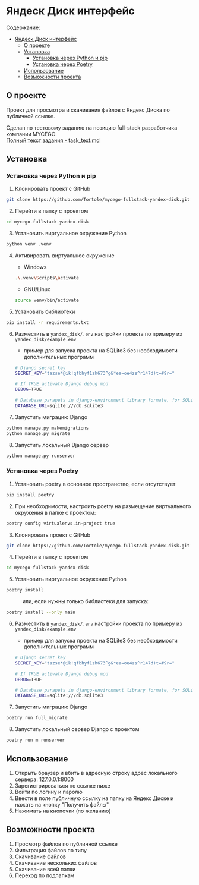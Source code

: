 # Яндеск Диск интерфейс

Содержание:

-   [Яндеск Диск интерфейс](#яндеск-диск-интерфейс)
    -   [О проекте](#о-проекте)
    -   [Установка](#установка)
        -   [Установка через Python и pip](#установка-через-python-и-pip)
        -   [Установка через Poetry](#установка-через-poetry)
    -   [Использование](#использование)
    -   [Возможности проекта](#возможности-проекта)

## О проекте

Проект для просмотра и скачивания файлов с Яндекс Диска по публичной ссылке.

Сделан по тестовому заданию на позицию full-stack разработчика компании MYCEGO.<br>
[Полный текст задания - task_text.md](task_text.md)

## Установка

### Установка через Python и pip

1. Клонировать проект с GitHub

```bash
git clone https://github.com/Tortole/mycego-fullstack-yandex-disk.git
```

2. Перейти в папку с проектом

```bash
cd mycego-fullstack-yandex-disk
```

3. Установить виртуальное окружение Python

```bash
python venv .venv
```

4. Активировать виртуальное окружение

    - Windows

    ```bash
    .\.venv\Scripts\activate
    ```

    - GNU/Linux

    ```bash
    source venv/bin/activate
    ```

5. Установить библиотеки

```bash
pip install -r requirements.txt
```

6. Разместить в `yandex_disk/.env` настройки проекта по примеру из `yandex_disk/example.env`

    - пример для запуска проекта на SQLite3 без необходимости дополнительных программ

    ```bash
    # Django secret key
    SECRET_KEY="tazse*@ik!qfbhyf1zh673^g&*ea=oe4zs^r147d)t=#9r="

    # If TRUE activate Django debug mod
    DEBUG=TRUE

    # Database parapets in django-environment library formate, for SQLite3
    DATABASE_URL=sqlite:///db.sqlite3
    ```

7. Запустить миграцию Django

```bash
python manage.py makemigrations
python manage.py migrate
```

8. Запустить локальный Django сервер

```bash
python manage.py runserver
```

### Установка через Poetry

1. Установить poetry в основное пространство, если отсутствует

```bash
pip install poetry
```

2. При необходимости, настроить poetry на размещение виртуального окружения в папке с проектом:

```bash
poetry config virtualenvs.in-project true
```

3. Клонировать проект с GitHub

```bash
git clone https://github.com/Tortole/mycego-fullstack-yandex-disk.git
```

4. Перейти в папку с проектом

```bash
cd mycego-fullstack-yandex-disk
```

5. Установить виртуальное окружение Python

```bash
poetry install
```

&ensp; &ensp; &ensp; &ensp; или, если нужны только библиотеки для запуска:

```bash
poetry install --only main
```

6. Разместить в `yandex_disk/.env` настройки проекта по примеру из `yandex_disk/example.env`

    - пример для запуска проекта на SQLite3 без необходимости дополнительных программ

    ```bash
    # Django secret key
    SECRET_KEY="tazse*@ik!qfbhyf1zh673^g&*ea=oe4zs^r147d)t=#9r="

    # If TRUE activate Django debug mod
    DEBUG=TRUE

    # Database parapets in django-environment library formate, for SQLite3
    DATABASE_URL=sqlite:///db.sqlite3
    ```

7. Запустить миграцию Django

```bash
poetry run full_migrate
```

8. Запустить локальный сервер Django с проектом

```bash
poetry run m runserver
```

## Использование

1. Открыть браузер и вбить в адресную строку адрес локального сервера: [127.0.0.1:8000](http://127.0.0.1:8000/)
2. Зарегистрироваться по ссылке ниже
3. Войти по логину и паролю
4. Ввести в поле публичную ссылку на папку на Яндекс Диске и нажать на кнопку "Получить файлы"
5. Нажимать на кнопочки (по желанию)

## Возможности проекта

1. Просмотр файлов по публичной ссылке
2. Фильтрация файлов по типу
3. Скачивание файлов
4. Скачивание нескольких файлов
5. Скачивание всей папки
6. Переход по подпапкам
